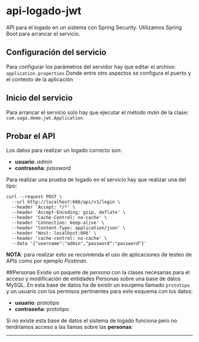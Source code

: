 # api-logado-jwt
 
API para el logado en un sistema con Spring Security.
Utilizamos Spring Boot para arrancar el servicio.

## Configuración del servicio
Para configurar los parámetros del servidor hay que editar el archivo:
```application.properties```
Donde entre otro aspectos se configura el puerto y el contexto de la aplicación

## Inicio del servicio
Para arrancar el servicio solo hay que ejecutar el método _main_ de la clase:
```com.saga.demo.jwt.Application```

## Probar el API
Los datos para realizar un logado correcto son:
- **usuario**: *admin*
- **contraseña**: *password*

Para realizar una prueba de logado en el servicio hay que realizar una del tipo:
```
curl --request POST \
  --url http://localhost:666/api/v1/login \
  --header 'Accept: */*' \
  --header 'Accept-Encoding: gzip, deflate' \
  --header 'Cache-Control: no-cache' \
  --header 'Connection: keep-alive' \
  --header 'Content-Type: application/json' \
  --header 'Host: localhost:666' \
  --header 'cache-control: no-cache' \
  --data '{"username":"admin","password":"password"}'
```
**NOTA**: para realizar esto se recomienda el uso de aplicaciones de testeo de APIs como por ejemplo *Postman*. 

##Personas
Existe un paquete de *persona* con la clases necesarias para el acceso y modificación de entidades Personas sobre una base de datos MySQL.
En esta base de datos ha de existir un esuqema llamado ```prototipo``` y un usuario con los permisos pertinentes para este esquema con los datos:
- **usuario**: prototipo
- **contraseña**: prototipo

Si no existe esta base de datos el sistema de logado funciona pero no tendríamos acceso a las llamas sobre las **personas**:

___
